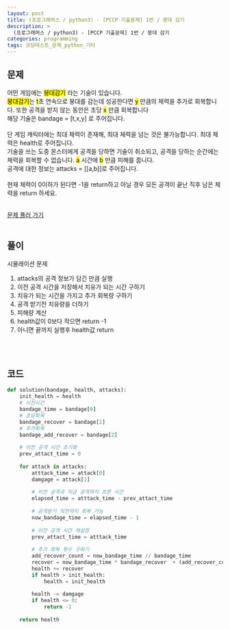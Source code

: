 ```yaml
---
layout: post
title: (프로그래머스 / python3) - [PCCP 기출문제] 1번 / 붕대 감기
description: >
  (프로그래머스 / python3) - [PCCP 기출문제] 1번 / 붕대 감기
categories: programming
tags: 코딩테스트_문제_python_기타
---
```


<h2>
    <span class = "jjw_h2_style"> 문제 </span>
</h2>



어떤 게임에는 <span style="background-color: yellow;">붕대감기</span> 라는 기술이 있습니다. <br>
<span style="background-color: yellow;">붕대감기</span>는 <span style="background-color: yellow;">t</span>초 연속으로 붕대를 감는데 성공한다면
<span style="background-color: yellow;">y</span> 만큼의 체력을 추가로 회복합니다. 또한 공격을 받지 않는 동안은 초당 <span style="background-color: yellow;">x</span> 만큼 회복합니다 <br>
해당 기술은 bandage = [t,x,y] 로 주어집니다. <br><br>
단 게임 캐릭터에는 최대 체력이 존재해, 최대 체력을 넘는 것은 불가능합니다. 최대 체력은 health로 주어집니다. <br>
기술을 쓰는 도중 몬스터에게 공격을 당하면 기술이 취소되고, 공격을 당하는 순간에는 체력을 회복할 수 없습니다. 
<span style="background-color: yellow;">a</span> 시간에 <span style="background-color: yellow;">b</span> 만큼 피해를 줍니다. <br>
공격에 대한 정보는 attacks = [[a,b]]로 주어집니다. <br><br>
현재 체력이 0이하가 된다면 -1을 return하고 아닐 경우 모든 공격이 끝난 직후 남은 체력을 return 하세요. <br><br>

[문제 풀러 가기](https://school.programmers.co.kr/learn/courses/30/lessons/250137)
<br><br>

<h2>
    <span class = "jjw_h2_style"> 풀이 </span>
</h2>
시물레이션 문제

1. attacks의 공격 정보가 담긴 만큼 실행
2. 이전 공격 시간을 저장해서 치유가 되는 시간 구하기  
3. 치유가 되는 시간을 가지고 추가 회복량 구하기
4. 공격 받기전 치유량을 더하기
5. 피해량 계산
6. health값이 0보다 작으면 return -1
7. 아니면 끝까지 실행후 health값 return

<br><br>

<h2>
    <span class = "jjw_h2_style"> 코드 </span>
</h2>

~~~python
def solution(bandage, health, attacks):
    init_health = health
    # 시전시간
    bandage_time = bandage[0]
    # 초당회복
    bandage_recover = bandage[1]  
    # 추가회복
    bandage_add_recover = bandage[2]  
    
    # 이전 공격 시간 초기화
    prev_attact_time = 0
    
    for attack in attacks:
        atttack_time = attack[0]
        damgage = attack[1]
        
        # 이전 공격과 지금 공격까지 흐른 시간 
        elapsed_time = atttack_time - prev_attact_time 
        
        # 공격받기 직전까지 회복 가능
        now_bandage_time = elapsed_time - 1 
        
        # 이전 공격 시간 재설정 
        prev_attact_time = atttack_time
        
        # 추가 회복 횟수 구하기
        add_recover_count = now_bandage_time // bandage_time
        recover = now_bandage_time * bandage_recover  + (add_recover_count * bandage_add_recover)
        health += recover
        if health > init_health:
            health = init_health
         
        health -= damgage
        if health <= 0:
            return -1
        
    return health

~~~









